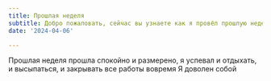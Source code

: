 ```yaml
---
title: Прошлая неделя
subtitle: Добро пожаловать, сейчас вы узнаете как я провёл прошлую неделю
date: '2024-04-06'

---
```





    

    

Прошлая неделя прошла спокойно и размерено, я успевал и отдыхать, и высыпаться, и закрывать все работы вовремя
Я доволен собой
